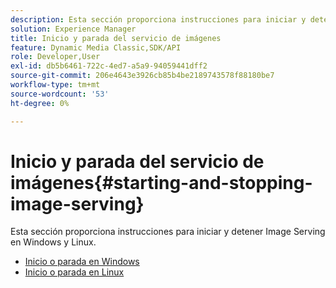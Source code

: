 ```yaml
---
description: Esta sección proporciona instrucciones para iniciar y detener Image Serving en Windows y Linux.
solution: Experience Manager
title: Inicio y parada del servicio de imágenes
feature: Dynamic Media Classic,SDK/API
role: Developer,User
exl-id: db5b6461-722c-4ed7-a5a9-94059441dff2
source-git-commit: 206e4643e3926cb85b4be2189743578f88180be7
workflow-type: tm+mt
source-wordcount: '53'
ht-degree: 0%

---
```


# Inicio y parada del servicio de imágenes{#starting-and-stopping-image-serving}

Esta sección proporciona instrucciones para iniciar y detener Image Serving en Windows y Linux.

* [Inicio o parada en Windows](t-startstop-windows.md)
* [Inicio o parada en Linux](t-startstop-linux.md)
